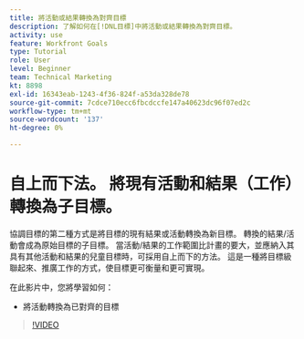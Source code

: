 ```yaml
---
title: 將活動或結果轉換為對齊目標
description: 了解如何在[!DNL目標]中將活動或結果轉換為對齊目標。
activity: use
feature: Workfront Goals
type: Tutorial
role: User
level: Beginner
team: Technical Marketing
kt: 8898
exl-id: 16343eab-1243-4f36-824f-a53da328de78
source-git-commit: 7cdce710ecc6fbcdccfe147a40623dc96f07ed2c
workflow-type: tm+mt
source-wordcount: '137'
ht-degree: 0%

---
```


# 自上而下法。 將現有活動和結果（工作）轉換為子目標。

協調目標的第二種方式是將目標的現有結果或活動轉換為新目標。 轉換的結果/活動會成為原始目標的子目標。 當活動/結果的工作範圍比計畫的要大，並應納入其具有其他活動和結果的兒童目標時，可採用自上而下的方法。 這是一種將目標級聯起來、推廣工作的方式，使目標更可衡量和更可實現。

在此影片中，您將學習如何：

* 將活動轉換為已對齊的目標

>[!VIDEO](https://video.tv.adobe.com/v/335192/?quality=12)
